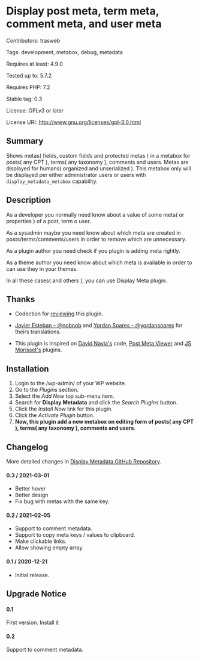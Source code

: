 # Display post meta, term meta, comment meta, and user meta

Contributors: trasweb

Tags: development, metabox, debug, metadata

Requires at least: 4.9.0

Tested up to: 5.7.2

Requires PHP: 7.2

Stable tag: 0.3

License: GPLv3 or later

License URI: http://www.gnu.org/licenses/gpl-3.0.html

## Summary

Shows metas( fields, custom fields and protected metas ) in a metabox for posts( any CPT ), terms( any taxonomy ), comments and users. Metas are displayed for humans( organized and unserialized ). This metabox only will be displayed per either administrator users or users with `display_metadata_metabox` capability.

## Description

As a developer you normally need know about a value of some meta( or properties ) of a post, term o user.

As a sysadmin maybe you need know about which meta are created in posts/terms/comments/users in order to remove which are unnecessary.

As a plugin author you need check if you plugin is adding  meta rightly.

As a theme author you need know about which meta is available in order to can use they in your themes.

In all these cases( and others ), you can use Display Meta plugin.

## Thanks

* Codection for [reviewing](https://codection.com/plugin-para-visualizar-metadatos-en-wordpress/) this plugin.

* [Javier Esteban – @nobnob](https://profiles.wordpress.org/nobnob/) and [Yordan Soares – @yordansoares](https://profiles.wordpress.org/yordansoares/) for theirs translations.

* This plugin is inspired on [David Navia's](https://profiles.wordpress.org/davidnaviaweb/) code, [Post Meta Viewer](https://es.wordpress.org/plugins/post-meta-viewer/) and [JS Morisset's](https://profiles.wordpress.org/jsmoriss/) plugins.

## Installation

1. Login to the /wp-admin/ of your WP website.
1. Go to the *Plugins* section.
1. Select the *Add New* top sub-menu item.
1. Search for **Display Metadata** and click the *Search Plugins* button.
1. Click the *Install Now* link for this plugin.
1. Click the *Activate Plugin* button.
1. **Now, this plugin add a new metabox on editing form of posts( any CPT ), terms( any taxonomy ), comments and users**.

## Changelog
More detailed changes in [Display Metadata GitHub Repository](https://github.com/manuelcanga/DisplayMetadata/).

#### 0.3 / 2021-03-01

* Better hover
* Better design
* Fix bug with metas with the same key.

#### 0.2 / 2021-02-05

* Support to comment metadata.
* Support to copy meta keys / values to clipboard.
* Make clickable links.
* Allow showing empty array.

#### 0.1 / 2020-12-21

* Initial release.

## Upgrade Notice

#### 0.1

First version. Install it

#### 0.2

Support to comment metadata.